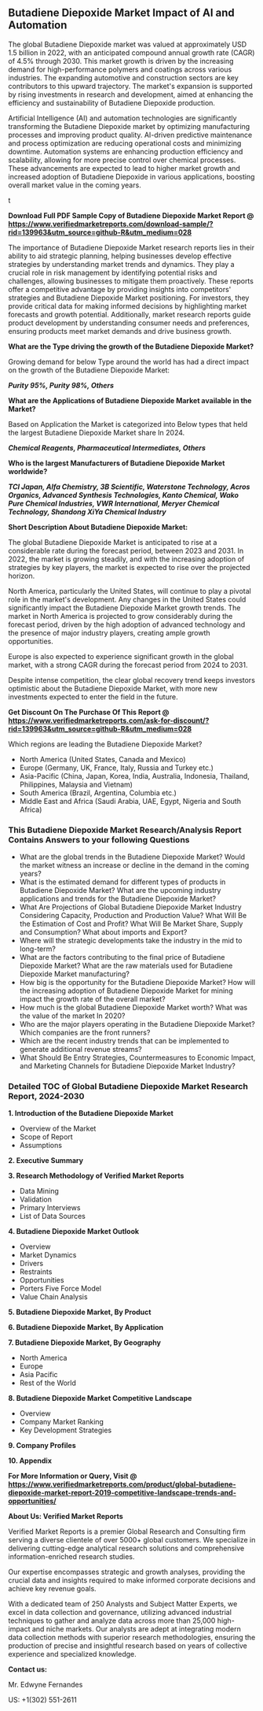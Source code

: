 <h2>Butadiene Diepoxide Market Impact of AI and Automation</h2><p>The global Butadiene Diepoxide market was valued at approximately USD 1.5 billion in 2022, with an anticipated compound annual growth rate (CAGR) of 4.5% through 2030. This market growth is driven by the increasing demand for high-performance polymers and coatings across various industries. The expanding automotive and construction sectors are key contributors to this upward trajectory. The market's expansion is supported by rising investments in research and development, aimed at enhancing the efficiency and sustainability of Butadiene Diepoxide production.</p><p>Artificial Intelligence (AI) and automation technologies are significantly transforming the Butadiene Diepoxide market by optimizing manufacturing processes and improving product quality. AI-driven predictive maintenance and process optimization are reducing operational costs and minimizing downtime. Automation systems are enhancing production efficiency and scalability, allowing for more precise control over chemical processes. These advancements are expected to lead to higher market growth and increased adoption of Butadiene Diepoxide in various applications, boosting overall market value in the coming years.</p>t</p><p id="" class=""><strong>Download Full PDF Sample Copy of Butadiene Diepoxide Market Report @ <a href="https://www.verifiedmarketreports.com/download-sample/?rid=139963&utm_source=github-R&utm_medium=028" target="_blank">https://www.verifiedmarketreports.com/download-sample/?rid=139963&utm_source=github-R&utm_medium=028</a></strong></p><p>The importance of&nbsp;Butadiene Diepoxide Market research reports lies in their ability to aid strategic planning, helping businesses develop effective strategies by understanding market trends and dynamics. They play a crucial role in risk management by identifying potential risks and challenges, allowing businesses to mitigate them proactively. These reports offer a competitive advantage by providing insights into competitors' strategies and Butadiene Diepoxide Market positioning. For investors, they provide critical data for making informed decisions by highlighting market forecasts and growth potential. Additionally, market research reports guide product development by understanding consumer needs and preferences, ensuring products meet market demands and drive business growth.</p><p><strong>What are the&nbsp;Type driving the growth of the Butadiene Diepoxide Market?</strong></p><p id="" class="">Growing demand for below Type around the world has had a direct impact on the growth of the Butadiene Diepoxide Market:</p><em><strong>Purity 95%, Purity 98%, Others</strong></em></p><strong>What are the&nbsp;Applications&nbsp;of Butadiene Diepoxide Market available in the Market?</strong></p><p id="" class="">Based on Application the Market is categorized into Below types that held the largest Butadiene Diepoxide Market share In 2024.</p><em><strong>Chemical Reagents, Pharmaceutical Intermediates, Others</strong></em></p><strong>Who is the largest Manufacturers of Butadiene Diepoxide Market worldwide?</strong></p><p><em><strong>TCI Japan, Alfa Chemistry, 3B Scientific, Waterstone Technology, Acros Organics, Advanced Synthesis Technologies, Kanto Chemical, Wako Pure Chemical Industries, VWR International, Meryer Chemical Technology, Shandong XiYa Chemical Industry</strong></em></p><p id="" class=""><strong>Short Description About Butadiene Diepoxide Market:</strong></p><p>The global Butadiene Diepoxide Market is anticipated to rise at a considerable rate during the forecast period, between 2023 and 2031. In 2022, the market is growing steadily, and with the increasing adoption of strategies by key players, the market is expected to rise over the projected horizon.</p><p>North America, particularly the United States, will continue to play a pivotal role in the market's development. Any changes in the United States could significantly impact the Butadiene Diepoxide Market growth trends. The market in North America is projected to grow considerably during the forecast period, driven by the high adoption of advanced technology and the presence of major industry players, creating ample growth opportunities.</p><p>Europe is also expected to experience significant growth in the global market, with a strong CAGR during the forecast period from 2024 to 2031.</p><p>Despite intense competition, the clear global recovery trend keeps investors optimistic about the Butadiene Diepoxide Market, with more new investments expected to enter the field in the future.</p><p id="" class=""><strong>Get Discount On The Purchase Of This Report @ <a href="https://www.verifiedmarketreports.com/ask-for-discount/?rid=139963&utm_source=github-R&utm_medium=028" target="_blank">https://www.verifiedmarketreports.com/ask-for-discount/?rid=139963&utm_source=github-R&utm_medium=028</a></strong></p>Which regions are leading the Butadiene Diepoxide Market?</p><ul><li>North America (United States, Canada and Mexico)</li><li>Europe (Germany, UK, France, Italy, Russia and Turkey etc.)</li><li>Asia-Pacific (China, Japan, Korea, India, Australia, Indonesia, Thailand, Philippines, Malaysia and Vietnam)</li><li>South America (Brazil, Argentina, Columbia etc.)</li><li>Middle East and Africa (Saudi Arabia, UAE, Egypt, Nigeria and South Africa)</li></ul><h3 id="" class="">This Butadiene Diepoxide Market Research/Analysis Report Contains Answers to your following Questions</h3><ul><li>What are the global trends in the Butadiene Diepoxide Market? Would the market witness an increase or decline in the demand in the coming years?</li><li>What is the estimated demand for different types of products in Butadiene Diepoxide Market? What are the upcoming industry applications and trends for the Butadiene Diepoxide Market?</li><li>What Are Projections of Global Butadiene Diepoxide Market Industry Considering Capacity, Production and Production Value? What Will Be the Estimation of Cost and Profit? What Will Be Market Share, Supply and Consumption? What about imports and Export?</li><li>Where will the strategic developments take the industry in the mid to long-term?</li><li>What are the factors contributing to the final price of Butadiene Diepoxide Market? What are the raw materials used for Butadiene Diepoxide Market manufacturing?</li><li>How big is the opportunity for the Butadiene Diepoxide Market? How will the increasing adoption of Butadiene Diepoxide Market for mining impact the growth rate of the overall market?</li><li>How much is the global Butadiene Diepoxide Market worth? What was the value of the market In 2020?</li><li>Who are the major players operating in the Butadiene Diepoxide Market? Which companies are the front runners?</li><li>Which are the recent industry trends that can be implemented to generate additional revenue streams?</li><li>What Should Be Entry Strategies, Countermeasures to Economic Impact, and Marketing Channels for Butadiene Diepoxide Market Industry?</li></ul><h3 id="" class="">Detailed TOC of Global Butadiene Diepoxide Market Research Report, 2024-2030</h3><p id="" class=""><strong>1. Introduction of the Butadiene Diepoxide Market</strong></p><ul><li>Overview of the Market</li><li>Scope of Report</li><li>Assumptions</li></ul><p id="" class=""><strong>2. Executive Summary</strong></p><p id="" class=""><strong>3. Research Methodology of Verified Market Reports</strong></p><ul><li>Data Mining</li><li>Validation</li><li>Primary Interviews</li><li>List of Data Sources</li></ul><p id="" class=""><strong>4. Butadiene Diepoxide Market Outlook</strong></p><ul><li>Overview</li><li>Market Dynamics</li><li>Drivers</li><li>Restraints</li><li>Opportunities</li><li>Porters Five Force Model</li><li>Value Chain Analysis</li></ul><p id="" class=""><strong>5. Butadiene Diepoxide Market, By Product</strong></p><p id="" class=""><strong>6. Butadiene Diepoxide Market, By Application</strong></p><p id="" class=""><strong>7. Butadiene Diepoxide Market, By Geography</strong></p><ul><li>North America</li><li>Europe</li><li>Asia Pacific</li><li>Rest of the World</li></ul><p id="" class=""><strong>8. Butadiene Diepoxide Market Competitive Landscape</strong></p><ul><li>Overview</li><li>Company Market Ranking</li><li>Key Development Strategies</li></ul><p id="" class=""><strong>9. Company Profiles</strong></p><p id="" class=""><strong>10. Appendix</strong></p><p id="" class=""><strong>For More Information or Query, Visit @ <a href="https://www.verifiedmarketreports.com/product/global-butadiene-diepoxide-market-report-2019-competitive-landscape-trends-and-opportunities/" target="_blank">https://www.verifiedmarketreports.com/product/global-butadiene-diepoxide-market-report-2019-competitive-landscape-trends-and-opportunities/</a></strong></p><p id="" class=""><strong>About Us: Verified Market Reports</strong></p><p id="" class="">Verified Market Reports is a premier Global Research and Consulting firm serving a diverse clientele of over 5000+ global customers. We specialize in delivering cutting-edge analytical research solutions and comprehensive information-enriched research studies.</p><p id="" class="">Our expertise encompasses strategic and growth analyses, providing the crucial data and insights required to make informed corporate decisions and achieve key revenue goals.</p><p id="" class="">With a dedicated team of 250 Analysts and Subject Matter Experts, we excel in data collection and governance, utilizing advanced industrial techniques to gather and analyze data across more than 25,000 high-impact and niche markets. Our analysts are adept at integrating modern data collection methods with superior research methodologies, ensuring the production of precise and insightful research based on years of collective experience and specialized knowledge.</p><p id="" class=""><strong>Contact us:</strong></p><p id="" class="">Mr. Edwyne Fernandes</p><p id="" class="">US: +1(302) 551-2611</p>